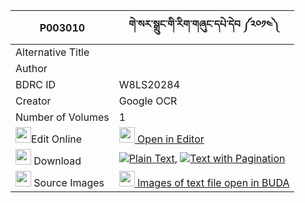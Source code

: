 |P003010|གེ་སར་སྒྲུང་གི་རིག་གཞུང་དཔེ་དེབ ༼༢༠༡༤༽ 
| --- | --- 
|Alternative Title |
|Author | 
|BDRC ID | W8LS20284
|Creator | Google OCR
|Number of Volumes| 1
|<img width="25" src="https://img.icons8.com/color/25/000000/edit-property.png">Edit Online| [<img width="25" src="https://avatars.githubusercontent.com/u/45091458?s=200&v=4"> Open in Editor](http://editor.openpecha.org/P003010)
|<img width="25" src="https://img.icons8.com/fluent/48/000000/download-2.png"/>  Download | [![](https://img.icons8.com/color/20/000000/txt.png)Plain Text](https://github.com/Openpecha/P003010/releases/download/v2/gesar_drung_gi_rikshyung_pedeb_plain_P003010.zip), [![](https://img.icons8.com/color/20/000000/txt.png)Text with Pagination](https://github.com/Openpecha/P003010/releases/download/v2/gesar_drung_gi_rikshyung_pedeb_pages_P003010.zip)
|<img width="25" src="https://img.icons8.com/plasticine/100/000000/pictures-folder.png"/>  Source Images | [<img width="25" src="https://library.bdrc.io/icons/BUDA-small.svg"> Images of text file open in BUDA](https://library.bdrc.io/show/bdr:W8LS20284)
